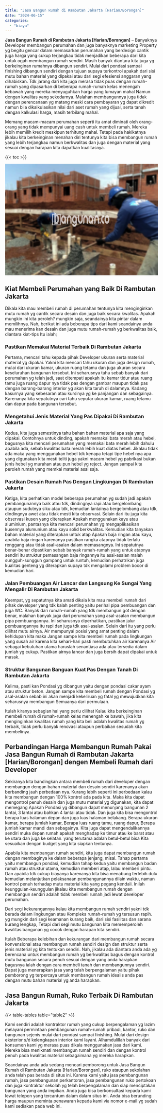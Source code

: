 ```yaml
---
title: "Jasa Bangun Rumah di Rambutan Jakarta [Harian/Borongan]"
date: "2024-06-15"
categories: 
  - "biaya"
---
```


**Jasa Bangun Rumah di Rambutan Jakarta \[Harian/Borongan\]** – Banyaknya Developer membangun perumahan dan juga banyaknya marketing Property yg begitu gencar dalam memasarkan perumahan yang berdesign cantik juga harga yang cukup terjangkau tidak menjadikan beberapa dari kita untuk ogah membangun rumah sendiri. Masih banyak diantara kita juga yg berkeinginan rumahnya dibangun sendiri. Mulai dari pondasi sampai finishing dibangun sendiri dengan tujuan supaya terkontrol apakah dari sisi mutu bahan material yang dipakai atau dari segi efesiensi anggaran yang dihabiskan. Tdk jarang dari kita juga merasa tidak puas dengan rumah-rumah yang dipasarkan di beberapa rumah-rumah kelas menengah kebawah yang mereka menyuguhkan harga yang lumayan mahal Namun dengan kwalitas yang sekedarnya. Malahan membangunnya juga tidak dengan perencanaan yg matang meski cara pembayaran yg dapat dikredit namun bila dikalkulasikan nilai dari aset rumah yang dijual, serta tanah dengan kalkulasi harga, masih terbilang mahal.

Memang macam-macam perumahan seperti itu amat diminati oleh orang-orang yang tidak mempunyai uang cash untuk membeli rumah. Mereka lebih memilih kredit meskipun terhitung mahal. Tetapi pada hakikatnya jikalau kita berkeinginan menahan diri tentunya kita bisa membangun rumah yang lebih terjangkau namun berkwalitas dan juga dengan material yang sesuai dengan harapan kita dapatkan kualitasnya.

{{< toc >}}

![Jasa Bangun Rumah di Rambutan Jakarta [Harian/Borongan]](/images/borong-bangunan-18.png)

## Kiat Membeli Perumahan yang Baik Di Rambutan Jakarta

Dikala kita mau membeli rumah di perumahan tentunya kita menginginkan mutu rumah yg cantik secara desain dan juga baik secara kwalitas. Apakah mungkin ini kita peroleh? mungkin saja, seandainya kita pintar dalam memilihnya. Nah, berikut ini ada beberapa tips dari kami seandainya anda mau menerima kan desain dan juga mutu rumah-rumah yg berkwalitas baik, diantara kiat-tips Itu ialah;

### Pastikan Memakai Material Terbaik Di Rambutan Jakarta

Pertama, mencari tahu kepada pihak Developer ukuran serta material material yg dipakai. Yakni kita mencari tahu ukuran dan juga design rumah, mulai dari ukuran kamar, ukuran ruang tetamu dan juga ukuran secara keseluruhan bangunan tersebut. Ini seharusnya tahu sebab banyak dari perumahan yg telah jadi, saat ditempati apakah itu kamar tidur atau ruang tamu juga ruang dapur nya tidak pas dengan gambar maupun tidak pas dengan barang-barang interior yg akan kita taruh di dalamnya. Kadang kasurnya yang kebesaran atau kursinya yg ke panjangan dan sebagainya. Karenanya kita sepatutnya cari tahu seputar ukuran kamar, ruang tetamu dan dapur pada bangunan tersebut.

### Mengetahui Jenis Material Yang Pas Dipakai Di Rambutan Jakarta

Kedua, kita juga semestinya tahu bahan bahan material apa saja yang dipakai. Contohnya untuk dinding, apakah memakai bata merah atau hebel, bagusnya kita mencari perumahan yang memakai bata merah lebih dahulu apabila ada, sebab kwalitas bata merah lebih kuat diatas hebel. Jikalau tidak ada maka yang menggunakan hebel tdk kenapa tetapi tipe hebel nya apa yang digunakan kita mesti teliti juga yakni macam hebel yg pabrikasi bukan jenis hebel yg murahan atau pun hebel yg reject. Jangan sampai kita peroleh rumah yang memkai material asal saja.

### Pastikan Desain Rumah Pas Dengan Lingkungan Di Rambutan Jakarta

Ketiga, kita perhatikan model beberapa perumahan yg sudah jadi apakah pembangunannya baik atau tdk, dindingnya rapi atau bergelombang ataupun sudutnya siku atau tdk, kemudian lantainya bergelombang atau tdk, dindingnya awet atau tidak mesti kita observasi. Selain dari itu juga kita observasi kusen yang diterapkan Apakah menggunakan kayu atau aluminium, pantasnya kita mencari perumahan yg mengaplikasikan kusennya alumunium atau kayu solid berkwalitas. Kemudian kita tanyakan bahan material yang diterapkan untuk atap Apakah baja ringan atau kayu, apabila baja ringan karenanya pastikan rangka atapnya tidak terlalu renggang atau tidak asal-asalan dalam memasangnya. Ini sepatutnya benar-benar dipastikan sebab banyak rumah-rumah yang untuk atapnya sendiri itu struktur pemasangan baja ringannya itu asal-asalan malah sungguh-sungguh gampang untuk runtuh, kemudian perhatrikan juga kualitas genteng yg diterapkan supaya tdk mengalami problem bocor di kemudian hari.

### Jalan Pembuangan Air Lancar dan Langsung Ke Sungai Yang Mengalir Di Rambutan Jakarta

Keempat, yg sepatutnya kita amati dikala kita mau membeli rumah dari pihak developer yang tdk kalah penting yaitu perihal pipa pembuangan dan juga WC. Banyak dari rumah-rumah yang tdk membangun got dengan benar, malahan banyak juga dari perumahan yang asal-asalan membangun pipa pembuangannya. Ini seharusnya diperhatikan, pastikan jalur pembuangannya itu rapi dan juga tdk asal-asalan. Selain dari itu yang perlu dilihat mutu airnya. Air mempunyai posisi yang amat penting dalam kehidupan kita maka Jangan sampe kita membeli rumah pada lingkungan yang susah air karena kita sehari-hari pasti membutuhkan air karenanya Air sebagai kebutuhan utama haruslah senantiasa ada atau tersedia dalam jumlah yg cukup. Pastikan airnya lancar dan juga bersih dapat dipakai untuk masak.

### Struktur Bangunan Banguan Kuat Pas Dengan Tanah Di Rambutan Jakarta

Kelima, pasti kan Pondasi yg dibangun yaitu dengan pondasi cakar ayam atau struktur beton. Jangan sampe kita membeli rumah dengan Pondasi yg asal-asalan sebab ini akan menjadi kekeliruan yg fatal yg mewujudkan kita seharusnya membangun Semuanya dari permulaan.

Itulah kiranya sebagian hal yang perlu dilihat Kalau kita berkeinginan membeli rumah di rumah-rumah kelas menengah ke bawah, jika kita menginginkan kwalitas rumah yang kita beli adalah kwalitas rumah yg terbaik, tidak perlu banyak renovasi ataupun perbaikan sesudah kita membelinya.

## Perbandingan Harga Membangun Rumah Pakai Jasa Bangun Rumah di Rambutan Jakarta \[Harian/Borongan\] dengen Membeli Rumah dari Developer

Sekiranya kita bandingkan antara membeli rumah dari developer dengan membangun dengan bahan material dan desain sendiri karenanya akan berbanding jauh perbedaan nya. Kurang lebih seperti ini perbedaan kalau kita membangun dengan 100% kontrol ada pada kita. Maka kita dapat mengontrol penuh desain dan juga mutu material yg digunakan, kita dapat memegang Apakah Pondasi yg dibangun dapat menunjang bangunan 2 lantai, 3 lantai atau bahkan 4 lantai atau tidak. Dan juga kita bisa mengontrol berapa luas halaman depan dan juga luas halaman belakang. Berapa ukuran kamar, berapa jumlah kamar, Berapa luas ruang tamu, ruang dapur, Berapa jumlah kamar mandi dan sebagainya. Kita juga dapat mengendalikannya sendiri muka depan rumah apakah menghadap ke timur atau ke barat atau ke utara dan juga ke selatan. yang terutama adalah betul-betul bisa Kita sesuaikan dengan budget yang kita siapkan tentunya.

Apabila kita membangun rumah sendiri, kita juga dapat membangun rumah dengan membaginya ke dalam beberapa jenjang, misal. Tahap pertama yaitu membangun pondasi, kemudian tahap kedua yaitu membangun badan rumah atau struktur utama, kemudian memberi atap, lalau memberi pintu. Dan apabila tdk cukup biayanya karenanya kita bisa menabung terlebih dulu kemudian melanjutkan pelaksanaan pembangunannya dilain waktu, namun kontrol penuh terhadap mutu material kita yang pegang kendali. Inilah keunggulan-keunggulan jikalau kita membangun rumah dengan membangun sendiri adalah tidak membeli rumah jadi lewat developer perumahan.

Dari segi kekurangannya kalau kita membangun rumah sendiri yakni tdk berada dalam lingkungan atau Kompleks rumah-rumah yg tersusun rapih. yg mungkin dari segi keamanan kurang baik, dari sisi fasilitas dan sarana kurang lengkap, Tetapi dari segi mutu bangunan kita mememperoleh kwalitas bangunan yg cocok dengan harapan kita sendiri.

Itulah Beberapa kelebihan dan kekurangan dari membangun rumah secara konvensional atau membangun rumah sendiri design dan struktur serta jenis material yg kita tentukan sendiri. Nah, jikalau ada diantara anda ada yg berencana untuk membangun rumah yg berkwalitas bagus dengan kontrol mutu bangunan secara penuh sesuai dengan yang anda harapkan bagusnya ialah dengan cara membeli tanah dan membangunnya sendiri. Dapat juga menerapkan jasa yang telah berpengalaman yaitu pihak pemborong yg terpercaya untuk membangun rumah idealis anda pas dengan mutu bahan material yg anda harapkan.

## Jasa Bangun Rumah, Ruko Terbaik Di Rambutan Jakarta

{{< table-tables table="table2" >}}

Kami sendiri adalah kontraktor rumah yang cukup berpengalaman yg lazim melayani permintaan pembangunan rumah-rumah pribadi, kantor, ruko dan bangunan sejenis mulai dari pondasi sampai finishing. Mulai dari design eksterior s/d kelengkapan interior kami layani. Alhamdulillah banyak dari konsumen kami yg merasa puas dikala menggunakan jasa dari kami. Mereka bisa menikmati membangun rumah sendiri dan dengan kontrol penuh pada kwalitas material sebagaimana yg mereka harapkan.

Seandainya anda ada sedang mencari pemborong untuk Jasa Bangun Rumah di Rambutan Jakarta \[Harian/Borongan\], ruko ataupun sekolahan anda telah pas berada di situs ini. Karena kami yaitu jasa pembangunan rumah, jasa pembangunan perkantoran, jasa pembangunan ruko pertokoan dan juga kontraktor sekolah yg telah berpengalaman dan siap menciptakan bangunan yang anda impikan. Anda juga bisa berkonsultasi kepada kami lewat telepon yang tercantum dalam dalam situs ini. Anda bisa berunding harga maupun meminta penawaran kepada kami via nomor e-mail yg sudah kami sediakan pada web ini.
